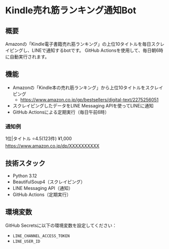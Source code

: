 # Kindle売れ筋ランキング通知Bot

## 概要
Amazonの「Kindle電子書籍売れ筋ランキング」の上位10タイトルを毎日スクレイピングし、LINEで通知するbotです。
GitHub Actionsを使用して、毎日朝6時に自動実行されます。

## 機能
- Amazonの「Kindle本の売れ筋ランキング」から上位10タイトルをスクレイピング
  - https://www.amazon.co.jp/gp/bestsellers/digital-text/2275256051
- スクレイピングしたデータをLINE Messaging APIを使ってLINEに通知
- GitHub Actionsによる定期実行（毎日午前6時）

### 通知例
1位|タイトル
⭐️4.5(123件)
¥1,000
https://www.amazon.co.jp/dp/XXXXXXXXXX

## 技術スタック
- Python 3.12
- BeautifulSoup4（スクレイピング）
- LINE Messaging API（通知）
- GitHub Actions（定期実行）

## 環境変数
GitHub Secretsに以下の環境変数を設定してください：
- `LINE_CHANNEL_ACCESS_TOKEN`
- `LINE_USER_ID`
